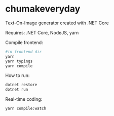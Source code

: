# chumakeveryday

Text-On-Image generator
created with .NET Core

Requires: .NET Core, NodeJS, yarn

Compile frontend:
```bash
#in frontend dir
yarn
yarn typings
yarn compile
```

How to run:

```bash
dotnet restore
dotnet run
```

Real-time coding:
```
yarn compile:watch
```
